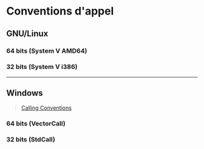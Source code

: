 # Conventions d'appel

## GNU/Linux

### 64 bits (System V AMD64)

### 32 bits (System V i386)

---

## Windows

> [Calling Conventions](https://learn.microsoft.com/en-us/cpp/cpp/calling-conventions)

### 64 bits (VectorCall)

### 32 bits (StdCall)
